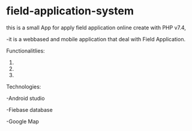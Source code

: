 # field-application-system
this is a small App for apply field application online create with PHP v7.4, 

-it is a webbased and mobile application that deal with Field Application.

Functionalitlies:

1)

2)

3)


Technologies:

-Android studio

-Fiebase database

-Google Map
